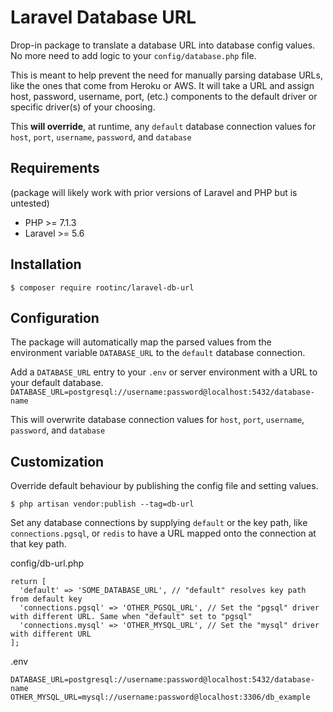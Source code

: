 # Laravel Database URL
Drop-in package to translate a database URL into database config values. No more need to add logic to your
`config/database.php` file.

This is meant to help prevent the need for manually parsing database URLs, like the ones that come from Heroku or AWS.
It will take a URL and assign host, password, username, port, (etc.) components to the default driver or
specific driver(s) of your choosing.

This __will override__, at runtime, any `default` database connection values for `host`, `port`, `username`, `password`, and `database`

## Requirements
(package will likely work with prior versions of Laravel and PHP but is untested)
- PHP >= 7.1.3
- Laravel >= 5.6

## Installation
`$ composer require rootinc/laravel-db-url`

## Configuration
The package will automatically map the parsed values from the environment variable `DATABASE_URL` to the `default` database connection.

Add a `DATABASE_URL` entry to your `.env` or server environment with a URL to your default database.
`DATABASE_URL=postgresql://username:password@localhost:5432/database-name`

This will overwrite database connection values for `host`, `port`, `username`, `password`, and `database`


## Customization
Override default behaviour by publishing the config file and setting values.

`$ php artisan vendor:publish --tag=db-url`

Set any database connections by supplying `default` or the key path, like `connections.pgsql`, or `redis`
to have a URL mapped onto the connection at that key path.

config/db-url.php
```
return [
  'default' => 'SOME_DATABASE_URL', // "default" resolves key path from default key
  'connections.pgsql' => 'OTHER_PGSQL_URL', // Set the "pgsql" driver with different URL. Same when "default" set to "pgsql"
  'connections.mysql' => 'OTHER_MYSQL_URL', // Set the "mysql" driver with different URL
];
```
.env
```
DATABASE_URL=postgresql://username:password@localhost:5432/database-name
OTHER_MYSQL_URL=mysql://username:password@localhost:3306/db_example
```


